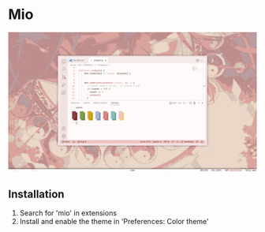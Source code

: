 # Mio

![Image](/Screenshots/theme.png)

## Installation

1. Search for 'mio' in extensions
2. Install and enable the theme in 'Preferences: Color theme'
